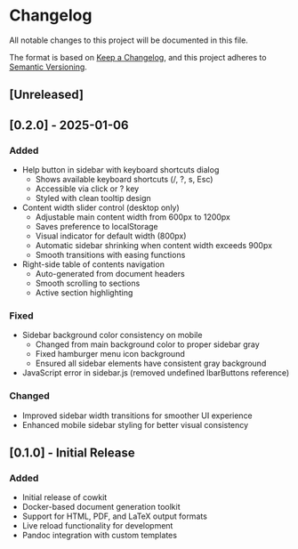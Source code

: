 # Changelog

All notable changes to this project will be documented in this file.

The format is based on [Keep a Changelog](https://keepachangelog.com/en/1.0.0/),
and this project adheres to [Semantic Versioning](https://semver.org/spec/v2.0.0.html).

## [Unreleased]

## [0.2.0] - 2025-01-06

### Added
- Help button in sidebar with keyboard shortcuts dialog
  - Shows available keyboard shortcuts (/, ?, s, Esc)
  - Accessible via click or ? key
  - Styled with clean tooltip design
- Content width slider control (desktop only)
  - Adjustable main content width from 600px to 1200px
  - Saves preference to localStorage
  - Visual indicator for default width (800px)
  - Automatic sidebar shrinking when content width exceeds 900px
  - Smooth transitions with easing functions
- Right-side table of contents navigation
  - Auto-generated from document headers
  - Smooth scrolling to sections
  - Active section highlighting

### Fixed
- Sidebar background color consistency on mobile
  - Changed from main background color to proper sidebar gray
  - Fixed hamburger menu icon background
  - Ensured all sidebar elements have consistent gray background
- JavaScript error in sidebar.js (removed undefined lbarButtons reference)

### Changed
- Improved sidebar width transitions for smoother UI experience
- Enhanced mobile sidebar styling for better visual consistency

## [0.1.0] - Initial Release

### Added
- Initial release of cowkit
- Docker-based document generation toolkit
- Support for HTML, PDF, and LaTeX output formats
- Live reload functionality for development
- Pandoc integration with custom templates